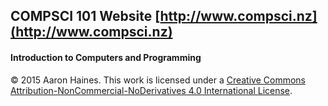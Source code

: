 ## COMPSCI 101 Website [http://www.compsci.nz](http://www.compsci.nz)
#### Introduction to Computers and Programming

© 2015 Aaron Haines. This work is licensed under a <a rel="license" href="http://creativecommons.org/licenses/by-nc-nd/4.0/">Creative Commons Attribution-NonCommercial-NoDerivatives 4.0 International License</a>.

